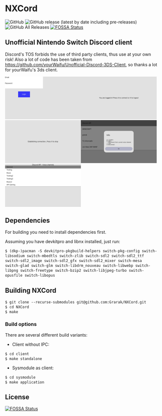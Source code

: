 # NXCord
![GitHub](https://img.shields.io/github/license/Grarak/NXCord)
![GitHub release (latest by date including pre-releases)](https://img.shields.io/github/v/release/Grarak/NXCord?include_prereleases)
![GitHub All Releases](https://img.shields.io/github/downloads/Grarak/NXCord/total)
[![FOSSA Status](https://app.fossa.io/api/projects/git%2Bgithub.com%2FGrarak%2FNXCord.svg?type=shield)](https://app.fossa.io/projects/git%2Bgithub.com%2FGrarak%2FNXCord?ref=badge_shield)

## Unofficial Nintendo Switch Discord client
Discord's TOS forbids the use of third party clients, thus use at your own risk! Also a lot of code has been taken from https://github.com/yourWaifu/Unofficial-Discord-3DS-Client, so thanks a lot for yourWaifu's 3ds client.

<img src="screenshots/1.jpg" width="250"/><img src="screenshots/2.jpg" width="250"/><img src="screenshots/3.jpg" width="250"/><img src="screenshots/4.jpg" width="250"/><img src="screenshots/5.jpg" width="250"/>

## Dependencies
For building you need to install dependencies first.

Assuming you have devkitpro and libnx installed, just run:
```
$ (dkp-)pacman -S devkitpro-pkgbuild-helpers switch-pkg-config switch-libsodium switch-mbedtls switch-zlib switch-sdl2 switch-sdl2_ttf switch-sdl2_image switch-sdl2_gfx switch-sdl2_mixer switch-mesa switch-glad switch-glm switch-libdrm_nouveau switch-libwebp switch-libpng switch-freetype switch-bzip2 switch-libjpeg-turbo switch-opusfile switch-libopus
```

## Building NXCord
```
$ git clone --recurse-submodules git@github.com:Grarak/NXCord.git
$ cd NXCord
$ make
```

### Build options
There are several different build variants:
- Client without IPC:
```
$ cd client
$ make standalone
```
- Sysmodule as client:
```
$ cd sysmodule
$ make application
```

## License
[![FOSSA Status](https://app.fossa.io/api/projects/git%2Bgithub.com%2FGrarak%2FNXCord.svg?type=large)](https://app.fossa.io/projects/git%2Bgithub.com%2FGrarak%2FNXCord?ref=badge_large)
